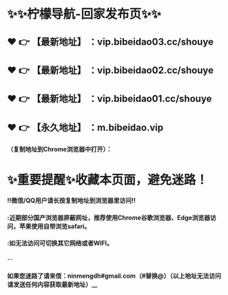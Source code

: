 # :sparkles::sparkles:柠檬导航-回家发布页:sparkles::sparkles:

 :heart: :point_right: 【最新地址】 ：vip.bibeidao03.cc/shouye
 ------
 :heart: :point_right: 【最新地址】 ：vip.bibeidao02.cc/shouye
 ------
 :heart: :point_right: 【最新地址】 ：vip.bibeidao01.cc/shouye
 ------
 :heart: :point_right: 【永久地址】 ：m.bibeidao.vip
 ------

#### （复制地址到Chrome浏览器中打开）：
# :sparkles:重要提醒:sparkles:收藏本页面，避免迷路！
#### ‼️微信/QQ用户请长按复制地址到浏览器里访问‼
#### :近期部分国产浏览器屏蔽网址，推荐使用Chrome谷歌浏览器、Edge浏览器访问，苹果使用自带浏览safari。
#### :如无法访问可切换其它网络或者WIFI。
--
#### 如果您迷路了请来信：ninmengdh#gmail.com（#替换@）（以上地址无法访问请发送任何内容获取最新地址）__
